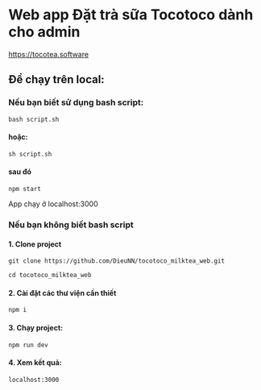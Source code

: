 # Web app Đặt trà sữa Tocotoco dành cho admin
https://tocotea.software



## Để chạy trên local:  

### Nếu bạn biết sử dụng bash script:
    bash script.sh
#### hoặc:  
    sh script.sh

#### sau đó
    npm start
App chạy ở localhost:3000

### Nếu bạn không biết bash script
#### 1. Clone project  
    git clone https://github.com/DieuNN/tocotoco_milktea_web.git

    cd tocotoco_milktea_web

#### 2.  Cài đặt các thư viện cần thiết

    npm i

#### 3. Chạy project:  
    npm run dev

#### 4. Xem kết quả:
    localhost:3000



    

